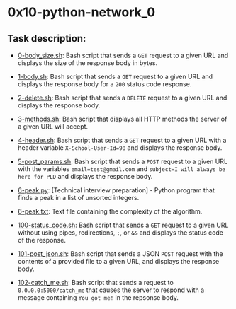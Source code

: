 # 0x10-python-network_0

## Task description:
* [0-body_size.sh](./0-body_size.sh): Bash script that sends a `GET` request to
  a given URL and displays the size of the response body in bytes.

* [1-body.sh](./1-body.sh): Bash script that sends a `GET` request to a given
  URL and displays the response body for a `200` status code response.

* [2-delete.sh](./2-delete.sh): Bash script that sends a `DELETE` request to
  a given URL and displays the response body.

* [3-methods.sh](./3-methods.sh): Bash script that displays all HTTP methods
  the server of a given URL will accept.

* [4-header.sh](./4-header.sh): Bash script that sends a `GET` request to a
  given URL with a header variable `X-School-User-Id=98` and displays
  the response body.

* [5-post_params.sh](./5-post_params.sh): Bash script that sends a `POST`
  request to a given URL with the variables `email=test@gmail.com` and
  `subject=I will always be here for PLD` and displays the response body.

* [6-peak.py](./6-peak.py): [Technical interview preparation] - Python
  program that finds a peak in a list of unsorted integers.
* [6-peak.txt](./6-peak.txt): Text file containing the complexity of the
  algorithm.

* [100-status_code.sh](./100-status_code.sh): Bash script that sends a `GET`
  request to a given URL without using pipes, redirections, `;`, or `&&` and
  displays the status code of the response.

* [101-post_json.sh](./101-post_json.sh): Bash script that sends a JSON `POST`
  request with the contents of a provided file to a given URL, and displays the
  response body.

* [102-catch_me.sh](./102-catch_me.sh): Bash script that sends a request to
  `0.0.0.0:5000/catch_me` that causes the server to respond with a message
  containing `You got me!` in the repsonse body.
